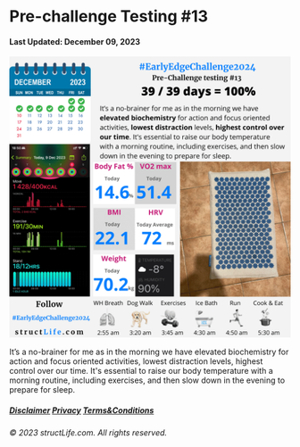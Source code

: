 # Pre-challenge Testing #13

#### Last Updated: December 09, 2023

![Daily report for December 09, 2023 from structLife.com for a 2024 daily morning routine pre-challenge testing - EarlyEdgeChallenge2024. ](../images/products/challenge-2023-12-09-pre-challenge-testing-13-EarlyEdgeChallenge2024.png)

It’s a no-brainer for me as in the morning we have elevated biochemistry for action and focus oriented activities, lowest distraction levels, highest control over our time. It's essential to raise our body temperature with a morning routine, including exercises, and then slow down in the evening to prepare for sleep.


##### [Disclaimer](/about-disclaimer)  [Privacy](/about-privacy-policy)  [Terms&Conditions](/about-terms-conditions)

###### © 2023 structLife.com. All rights reserved.